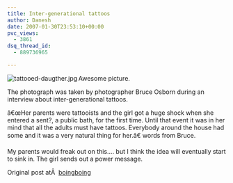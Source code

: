 ```yaml
---
title: Inter-generational tattoos
author: Danesh
date: 2007-01-30T23:53:10+00:00
pvc_views:
  - 3861
dsq_thread_id:
  - 889736965

---
```

[<img src="/techblog/wp-content/uploads/2007/01/tattooed-daugther.jpg" title="tattooed-daugther.jpg" alt="tattooed-daugther.jpg" align="left" />][1]

Awesome picture.

The photograph was taken by photographer Bruce Osborn during an interview about inter-generational tattoos.

<span class="rss:item"></span><a name="032560"></a> â€œHer parents were tattooists and the girl got a huge shock when she entered a sent?, a public bath, for the first time. Until that event it was in her mind that all the adults must have tattoos. Everybody around the house had some and it was a very natural thing for her.â€ words from Bruce.

My parents would freak out on this.... but I think the idea will eventually start to sink in. The girl sends out a power message.

Original post atÂ  [boingboing][2]

 [1]: /techblog/wp-content/uploads/2007/01/tattooed-daugther.jpg "tattooed-daugther.jpg"
 [2]: http://www.boingboing.net/2007/01/24/interview_with_photo.html
